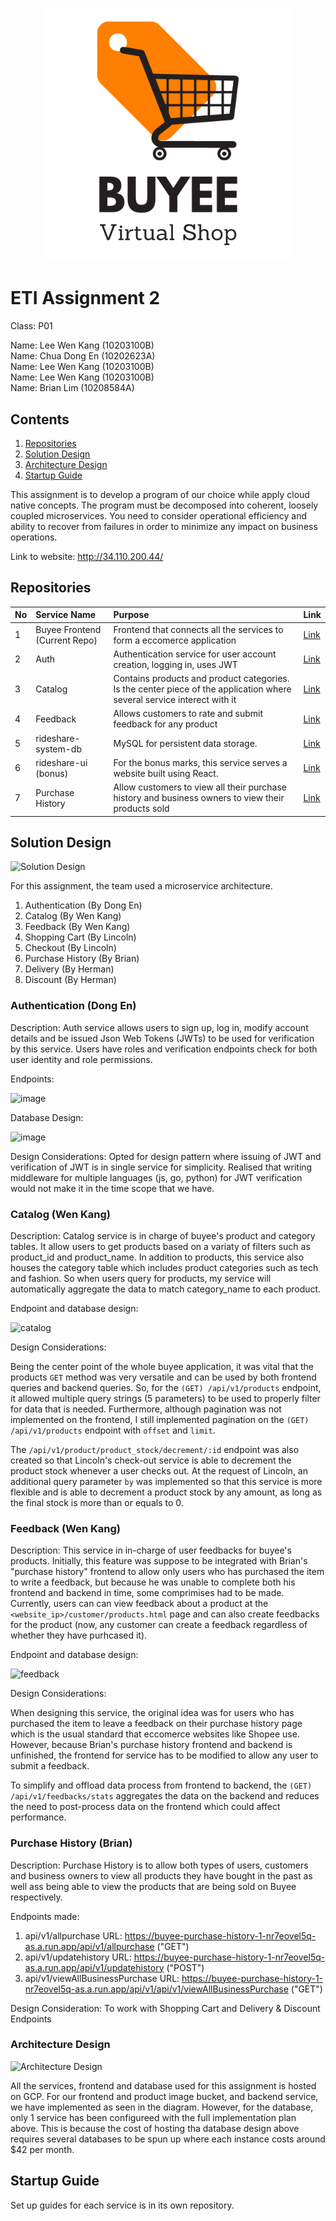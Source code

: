 <h1><p align="center"><img src="https://raw.githubusercontent.com/ETI-GroupE/buyee/main/Buyee.png" width="400" /></p></h1>

# ETI Assignment 2

Class: P01<br />

Name: Lee Wen Kang (10203100B)<br />
Name: Chua Dong En (10202623A)<br />
Name: Lee Wen Kang (10203100B)<br />
Name: Lee Wen Kang (10203100B)<br />
Name: Brian Lim (10208584A)<br />

## Contents

1. [Repositories](#Repositories)
2. [Solution Design](#Solution-Design)
3. [Architecture Design](#Architecture-Design)
4. [Startup Guide](#Startup-Guide)

This assignment is to develop a program of our choice while apply cloud native concepts. The program must be decomposed into coherent, loosely coupled microservices. You need to consider operational efficiency and ability to recover from failures in order to minimize any impact on business operations.

Link to website: http://34.110.200.44/

## Repositories

| No  | Service Name             | Purpose                                                                                                      | Link                                                             |
| :-- | :----------------------- | :----------------------------------------------------------------------------------------------------------- | :--------------------------------------------------------------- |
| 1   | Buyee Frontend (Current Repo)  | Frontend that connects all the services to form a eccomerce application | [Link](https://github.com/ETI-GroupE/buyee)            |
| 2   | Auth                     | Authentication service for user account creation, logging in, uses JWT                                       | [Link](https://github.com/ETI-GroupE/auth)                       |
| 3   | Catalog       | Contains products and product categories. Is the center piece of the application where several service interect with it   | [Link](https://github.com/ETI-GroupE/catalog)       |
| 4   | Feedback | Allows customers to rate and submit feedback for any product               | [Link](https://github.com/ETI-GroupE/feedback) |
| 5   | rideshare-system-db      | MySQL for persistent data storage.                                                                           | [Link](https://github.com/NPLeeWenKang/rideshare-system-db)      |
| 6   | rideshare-ui (bonus)     | For the bonus marks, this service serves a website built using React.                                        | [Link](https://github.com/NPLeeWenKang/rideshare-ui)             |
| 7   | Purchase History         | Allow customers to view all their purchase history and business owners to view their products sold           | [Link](https://github.com/ETI-GroupE/purchase-history)           |

## Solution Design

![Solution Design](https://user-images.githubusercontent.com/73012553/217334579-9e3122ea-d8da-42f8-a174-9f5c8864705d.png)

For this assignment, the team used a microservice architecture.

1. Authentication (By Dong En)
2. Catalog (By Wen Kang)
3. Feedback (By Wen Kang)
4. Shopping Cart (By Lincoln)
5. Checkout (By Lincoln)
6. Purchase History (By Brian)
7. Delivery (By Herman)
8. Discount (By Herman)

### Authentication (Dong En)

Description: Auth service allows users to sign up, log in, modify account details and be issued Json Web Tokens (JWTs) to be used for verification by this service. Users have roles and verification endpoints check for both user identity and role permissions.

Endpoints:

![image](https://user-images.githubusercontent.com/73124349/217296810-8a3ce7c0-6326-4019-911f-92723b7119ec.png)

Database Design:

![image](https://user-images.githubusercontent.com/73124349/217296886-091916e8-54a4-40b3-92b2-9d18524b06f6.png)

Design Considerations: Opted for design pattern where issuing of JWT and verification of JWT is in single service for simplicity. Realised that writing middleware for multiple languages (js, go, python) for JWT verification would not make it in the time scope that we have.

### Catalog (Wen Kang)

Description: Catalog service is in charge of buyee's product and category tables. It allow users to get products based on a variaty of filters such as product_id and product_name. In addition to products, this service also houses the category table which includes product categories such as tech and fashion. So when users query for products, my service will automatically aggregate the data to match category_name to each product.

Endpoint and database design:

![catalog](https://user-images.githubusercontent.com/73012553/217318838-59a8d748-0d4e-4710-a155-a071c607bcc9.png)

Design Considerations: 

Being the center point of the whole buyee application, it was vital that the products `GET` method was very versatile and can be used by both frontend queries and backend queries. So, for the `(GET) /api/v1/products` endpoint, it allowed multiple query strings (5 parameters) to be used to properly filter for data that is needed. Furthermore, although pagination was not implemented on the frontend, I still implemented pagination on the `(GET) /api/v1/products` endpoint with `offset` and `limit`.

The `/api/v1/product/product_stock/decrement/:id` endpoint was also created so that Lincoln's check-out service is able to decrement the product stock whenever a user checks out. At the request of Lincoln, an additional query parameter `by` was implemented so that this service is more flexible and is able to decrement a product stock by any amount, as long as the final stock is more than or equals to 0.

### Feedback (Wen Kang)

Description: This service in in-charge of user feedbacks for buyee's products. Initially, this feature was suppose to be integrated with Brian's "purchase history" frontend to allow only users who has purchased the item to write a feedback, but because he was unable to complete both his frontend and backend in time, some comprimises had to be made. Currently, users can can view feedback about a product at the `<website_ip>/customer/products.html` page and can also create feedbacks for the product (now, any customer can create a feedback regardless of whether they have purhcased it).

Endpoint and database design:

![feedback](https://user-images.githubusercontent.com/73012553/217324567-26dc21c8-2ecf-448b-8e91-40b0d7baa57e.png)

Design Considerations:

When designing this service, the original idea was for users who has purchased the item to leave a feedback on their purchase history page which is the usual standard that eccomerce websites like Shopee use. However, because Brian's purchase history frontend and backend is unfinished, the frontend for service has to be modified to allow any user to submit a feedback.

To simplify and offload data process from frontend to backend, the `(GET) /api/v1/feedbacks/stats` aggregates the data on the backend and reduces the need to post-process data on the frontend which could affect performance.

### Purchase History (Brian)

Description: Purchase History is to allow both types of users, customers and business owners to view all products they have bought
in the past as well ass being able to view the products that are being sold on Buyee respectively.

Endpoints made:
1. api/v1/allpurchase URL: https://buyee-purchase-history-1-nr7eovel5q-as.a.run.app/api/v1/allpurchase ("GET")
2. api/v1/updatehistory URL: https://buyee-purchase-history-1-nr7eovel5q-as.a.run.app/api/v1/updatehistory ("POST")
3. api/v1/viewAllBusinessPurchase URL: https://buyee-purchase-history-1-nr7eovel5q-as.a.run.app/api/v1/api/v1/viewAllBusinessPurchase ("GET")

Design Consideration: To work with Shopping Cart and Delivery & Discount Endpoints

### Architecture Design

![Architecture Design](https://user-images.githubusercontent.com/73012553/217333837-f52cf7a9-c178-4720-ad78-f351cfa1e4b6.png)

All the services, frontend and database used for this assignment is hosted on GCP. For our frontend and product image bucket, and backend service, we have implemented as seen in the diagram. However, for the database, only 1 service has been configureed with the full implementation plan above. This is because the cost of hosting tha database design above requires several databases to be spun up where each instance costs around $42 per month.

## Startup Guide

Set up guides for each service is in its own repository.
